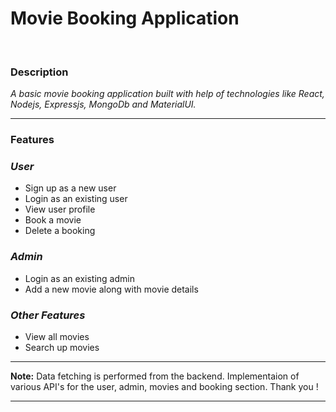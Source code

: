 # **Movie Booking Application**
<br>

### **Description**

*A basic movie booking application built with help of technologies like React, Nodejs, Expressjs, MongoDb and MaterialUI.*

***

### **Features**

### *User*
- Sign up as a new user
- Login as an existing user
- View user profile
- Book a movie
- Delete a booking

### *Admin*
- Login as an existing admin
- Add a new movie along with movie details

### *Other Features*
- View all movies
- Search up movies

***

**Note:** Data fetching is performed from the backend. Implementaion of various API's for the user, admin, movies and booking section.
Thank you !

***

